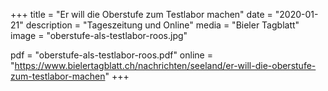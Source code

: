 +++
title = "Er will die Oberstufe zum Testlabor machen"
date = "2020-01-21"
description = "Tageszeitung und Online"
media = "Bieler Tagblatt"
image = "oberstufe-als-testlabor-roos.jpg"

pdf = "oberstufe-als-testlabor-roos.pdf"
online = "https://www.bielertagblatt.ch/nachrichten/seeland/er-will-die-oberstufe-zum-testlabor-machen"
+++
